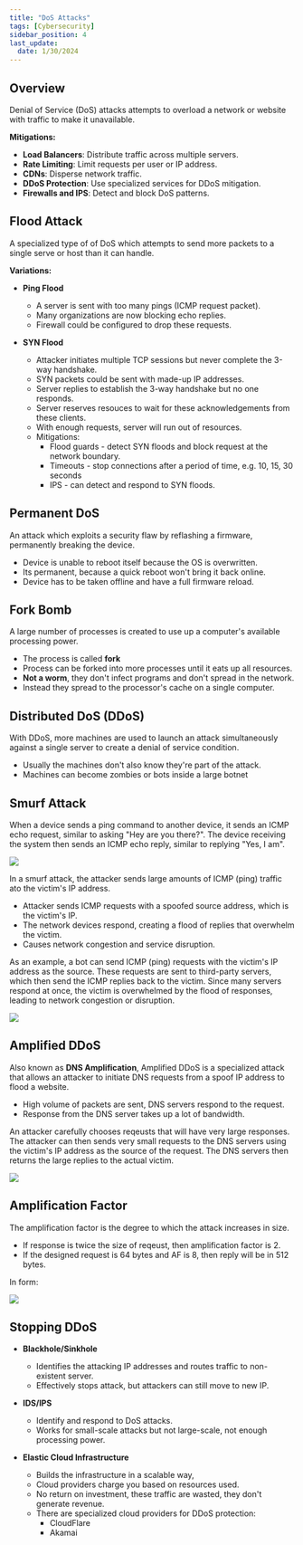 ```yaml
---
title: "DoS Attacks"
tags: [Cybersecurity]
sidebar_position: 4
last_update:
  date: 1/30/2024
---
```




## Overview

Denial of Service (DoS) attacks attempts to overload a network or website with traffic to make it unavailable.

**Mitigations:**

- **Load Balancers**: Distribute traffic across multiple servers.
- **Rate Limiting**: Limit requests per user or IP address.
- **CDNs**: Disperse network traffic.
- **DDoS Protection**: Use specialized services for DDoS mitigation.
- **Firewalls and IPS**: Detect and block DoS patterns.

## Flood Attack 

A specialized type of of DoS which attempts to send more packets to a single serve or host than it can handle.

**Variations:**

- **Ping Flood**

  - A server is sent with too many pings (ICMP request packet).
  - Many organizations are now blocking echo replies.
  - Firewall could be configured to drop these requests.

- **SYN Flood**

  - Attacker initiates multiple TCP sessions but never complete the 3-way handshake.
  - SYN packets could be sent with made-up IP addresses.
  - Server replies to establish the 3-way handshake but no one responds.
  - Server reserves resouces to wait for these acknowledgements from these clients.
  - With enough requests, server will run out of resources.
  - Mitigations:
    - Flood guards - detect SYN floods and block request at the network boundary.
    - Timeouts - stop connections after a period of time, e.g. 10, 15, 30 seconds
    - IPS - can detect and respond to SYN floods.

## Permanent DoS

An attack which exploits a security flaw by reflashing a firmware, permanently breaking the device.

- Device is unable to reboot itself because the OS is overwritten.
- Its permanent, because a quick reboot won't bring it back online.
- Device has to be taken offline and have a full firmware reload.

## Fork Bomb 

A large number of processes is created to use up a computer's available processing power.

- The process is called **fork**
- Process can be forked into more processes until it eats up all resources.
- **Not a worm**, they don't infect programs and don't spread in the network.
- Instead they spread to the processor's cache on a single computer.

## Distributed DoS (DDoS)

With DDoS, more machines are used to launch an attack simultaneously against a single server to create a denial of service condition.

- Usually the machines don't also know they're part of the attack.
- Machines can become zombies or bots inside a large botnet

## Smurf Attack 

When a device sends a ping command to another device, it sends an ICMP echo request, similar to asking "Hey are you there?". The device receiving the system then sends an ICMP echo reply, similar to replying "Yes, I am".

<div class='img-center'>

![](/img/docs/networking-basics-ping-commandddd.png)

</div>

In a smurf attack, the attacker sends large amounts of ICMP (ping) traffic ato the victim's IP address.

- Attacker sends ICMP requests with a spoofed source address, which is the victim's IP.
- The network devices respond, creating a flood of replies that overwhelm the victim.
- Causes network congestion and service disruption. 

As an example, a bot can send ICMP (ping) requests with the victim's IP address as the source. These requests are sent to third-party servers, which then send the ICMP replies back to the victim. Since many servers respond at once, the victim is overwhelmed by the flood of responses, leading to network congestion or disruption.

<div class='img-center'>

![](/img/docs/networking-basics-smurf-attack-fake-ip-flood-dns-servers.png)

</div>


## Amplified DDoS

Also known as **DNS Amplification**, Amplified DDoS is a specialized attack that allows an attacker to initiate DNS requests from a spoof IP address to flood a website.

- High volume of packets are sent, DNS servers respond to the request.
- Response from the DNS server takes up a lot of bandwidth.

An attacker carefully chooses reqeusts that will have very large responses. The attacker can then sends very small requests to the DNS servers using the victim's IP address as the source of the request. The DNS servers then returns the large replies to the actual victim.

<div class='img-center'>

![](/img/docs/networking-basics-ddos-amplified-ddosss.png)

</div>

## Amplification Factor 

The amplification factor is the degree to which the attack increases in size.

- If response is twice the size of reqeust, then amplification factor is 2.
- If the designed request is 64 bytes and AF is 8, then reply will be in 512 bytes.

In form:

<div class='img-center'>

![](/img/docs/networking-basics-ddos-amplified-ddosss-amplification-factor.png)

</div>
 

## Stopping DDoS 

- **Blackhole/Sinkhole**

  - Identifies the attacking IP addresses and routes traffic to non-existent server.
  - Effectively stops attack, but attackers can still move to new IP.

- **IDS/IPS**

  - Identify and respond to DoS attacks.
  - Works for small-scale attacks but not large-scale, not enough processing power.

- **Elastic Cloud Infrastructure**

  - Builds the infrastructure in a scalable way,
  - Cloud providers charge you based on resources used.
  - No return on investment, these traffic are wasted, they don't generate revenue.
  - There are specialized cloud providers for DDoS protection:
    - CloudFlare 
    - Akamai
